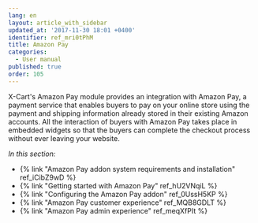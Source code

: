 ```yaml
---
lang: en
layout: article_with_sidebar
updated_at: '2017-11-30 18:01 +0400'
identifier: ref_mri0tPhM
title: Amazon Pay
categories:
  - User manual
published: true
order: 105
---
```



X-Cart's Amazon Pay module provides an integration with Amazon Pay, a payment service that enables buyers to pay on your online store using the payment and shipping information already stored in their existing Amazon accounts. All the interaction of buyers with Amazon Pay takes place in embedded widgets so that the buyers can complete the checkout process without ever leaving your website.

_In this section:_

*   {% link "Amazon Pay addon system requirements and installation" ref_iCibZ9wD %}
*   {% link "Getting started with Amazon Pay" ref_hU2VNqiL %}
*   {% link "Configuring the Amazon Pay addon" ref_0UssH5KP %}
*   {% link "Amazon Pay customer experience" ref_MQB8GDLT %}
*   {% link "Amazon Pay admin experience" ref_meqXfPIt %}
